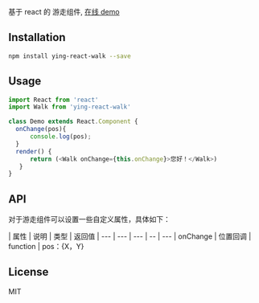 
基于 react 的 游走组件, [在线 demo](https://yingapp.github.io/ying-react-walk/)

## Installation

```bash
npm install ying-react-walk --save
```

## Usage

```javascript
import React from 'react'
import Walk from 'ying-react-walk'

class Demo extends React.Component {
  onChange(pos){
	  console.log(pos);
  }
  render() {
      return (<Walk onChange={this.onChange}>您好！</Walk>)
   }
}
```

## API

对于游走组件可以设置一些自定义属性，具体如下：

| 属性 | 说明 | 类型 |  返回值
| --- | --- | --- | -- | ---
| onChange | 位置回调 | function | pos：{X，Y}

## License

MIT
